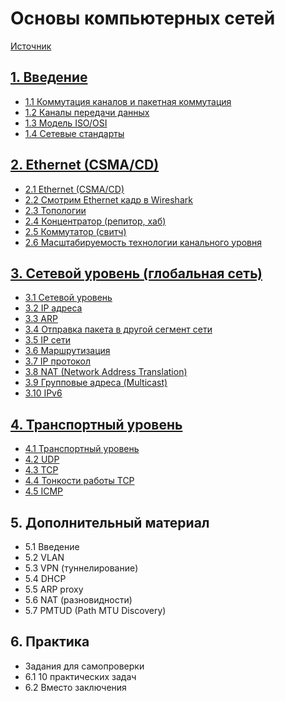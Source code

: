 # Основы компьютерных сетей

[Источник](https://stepik.org/course/208904/info)

## [1. Введение](01.md)

+ [1.1 Коммутация каналов и пакетная коммутация](01.md#11-коммутация-каналов-и-пакетная-коммутация)
+ [1.2 Каналы передачи данных](01.md#12-каналы-передачи-данных)
+ [1.3 Модель ISO/OSI](01.md#13-модель-isoosi)
+ [1.4 Сетевые стандарты](01.md#14-сетевые-стандарты)

## [2. Ethernet (CSMA/CD)](02.md)

+ [2.1 Ethernet (CSMA/CD)](02.md#21-ethernet-csmacd)
+ [2.2 Смотрим Ethernet кадр в Wireshark](02.md#22-смотрим-ethernet-кадр-в-wireshark)
+ [2.3 Топологии](02.md#23-топологии)
+ [2.4 Концентратор (репитор, хаб)](02.md#24-концентратор-репитор-хаб)
+ [2.5 Коммутатор (свитч)](02.md#25-коммутатор-свитч)
+ [2.6 Масштабируемость технологии канального уровня](02.md#26-масштабируемость-технологии-канального-уровня)

## [3. Сетевой уровень (глобальная сеть)](03.md)

+ [3.1 Сетевой уровень](03.md#31-сетевой-уровень)
+ [3.2 IP адреса](03.md#32-ip-адреса)
+ [3.3 ARP](03.md#33-arp)
+ [3.4 Отправка пакета в другой сегмент сети](03.md#34-отправка-пакета-в-другой-сегмент-сети)
+ [3.5 IP сети](03.md#35-ip-сети)
+ [3.6 Маршрутизация](03.md#36-маршрутизация)
+ [3.7 IP протокол](03.md#37-ip-протокол)
+ [3.8 NAT (Network Address Translation)](03.md#38-nat-network-address-translation)
+ [3.9 Групповые адреса (Multicast)](03.md#39-групповые-адреса-multicast)
+ [3.10 IPv6](03.md#310-ipv6)

## [4. Транспортный уровень](04.md)

+ [4.1 Транспортный уровень](04.md#41-транспортный-уровень)
+ [4.2 UDP](04.md#42-udp)
+ [4.3 TCP](04.md#43-tcp)
+ [4.4 Тонкости работы TCP](04.md#44-тонкости-работы-tcp)
+ [4.5 ICMP](04.md#45-icmp)

## 5. Дополнительный материал

+ 5.1 Введение
+ 5.2 VLAN
+ 5.3 VPN (туннелирование)
+ 5.4 DHCP
+ 5.5 ARP proxy
+ 5.6 NAT (разновидности)
+ 5.7 PMTUD (Path MTU Discovery)

## 6. Практика

+ Задания для самопроверки
+ 6.1 10 практических задач
+ 6.2 Вместо заключения
